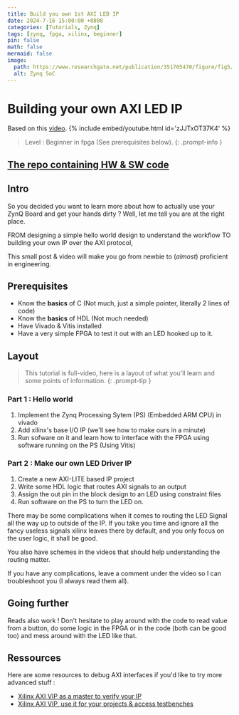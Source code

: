 ```yaml
---
title: Build you own 1st AXI LED IP
date: 2024-7-16 15:00:00 +0800
categories: [Tutorials, Zynq]
tags: [zynq, fpga, xilinx, beginner]
pin: false
math: false
mermaid: false
image:
  path: https://www.researchgate.net/publication/351705470/figure/fig5/AS:1025414466121737@1621489268475/Xilinx-Zynq-7000-AP-SoC-architecture.png
  alt: Zynq SoC
---
```

# Building your own AXI LED IP

Based on this [video](https://youtu.be/zJJTxOT37K4).
{% include embed/youtube.html id='zJJTxOT37K4' %}

> Level : Beginner in fpga (See prerequisites below).
> {: .prompt-info }

## [The repo containing HW &amp; SW code](https://github.com/0BAB1/BRH_Tutorials/tree/main/2%20AXI%20IP%20Hello%20world%20custom%20LED%20driver)

## Intro

So you decided you want to learn more about how to actually use your ZynQ Board and get your hands dirty ? Well, let me tell you are at the right place.

FROM designing a simple hello world design to understand the workflow
TO building your own IP over the AXI protocol,

This small post & video will make you go from newbie to (*almost*) proficient in engineering.

## Prerequisites

- Know the **basics** of C (Not much, just a simple pointer, literally 2 lines of code)
- Know the **basics** of HDL (Not much needed)
- Have Vivado & Vitis installed
- Have a very simple FPGA to test it out with an LED hooked up to it.

## Layout

> This tutorial is full-video, here is a layout of what you'll learn and some points of information.
> {: .prompt-tip }

### Part 1 : Hello world

1. Implement the Zynq Processing Sytem (PS) (Embedded ARM CPU) in vivado
2. Add xilinx's base I/O IP (we'll see how to make ours in a minute)
3. Run sofware on it and learn how to interface with the FPGA using software running on the PS (Using Vitis)

### Part 2 : Make our own LED Driver IP

1. Create a new AXI-LITE based IP project
2. Write some HDL logic that routes AXI signals to an output
3. Assign the out pin in the block design to an LED using constraint files
4. Run software on the PS to turn the LED on.

There may be some complications when it comes to routing the LED Signal all the way up to outside of the IP. If you take you time and ignore all the fancy useless signals xilinx leaves there by default, and you only focus on the user logic, it shall be good.

You also have schemes in the videos that should help understanding the routing matter.

If you have any complications, leave a comment under the video so I can troubleshoot you (I always read them all).

## Going further

Reads also work ! Don't hesitate to play around with the code to read value from a button, do some logic in the FPGA or in the code (both can be good too) and mess around with the LED like that.

## Ressources

Here are some resources to debug AXI interfaces if you'd like to try more advanced stuff :

- [Xilinx AXI VIP as a master to verify your IP](https://support.xilinx.com/s/article/1058302?language=en_US)
- [Xilinx AXI VIP, use it for your projects &amp; access testbenches](https://www.xilinx.com/video/hardware/how-to-use-axi-verification-ip-to-verify-debug-design-using-simulation.html)
